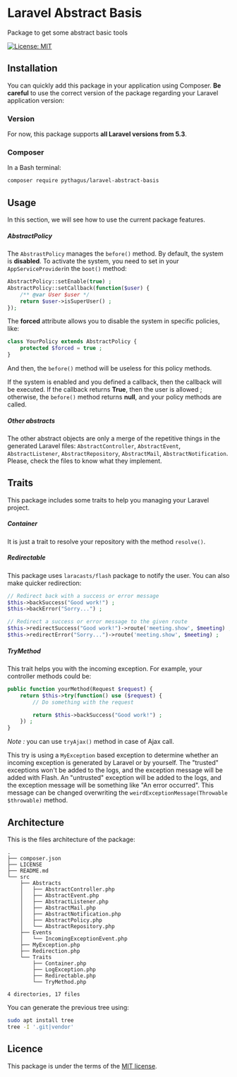 # Laravel Abstract Basis
Package to get some abstract basic tools

[![License: MIT](https://img.shields.io/badge/License-MIT-yellow.svg)](https://opensource.org/licenses/MIT)

## Installation
You can quickly add this package in your application using Composer. **Be careful** to use the correct version of the package regarding your Laravel application version:

### Version
For now, this package supports **all Laravel versions from 5.3**.

### Composer
In a Bash terminal:
```bash
composer require pythagus/laravel-abstract-basis
```

## Usage
In this section, we will see how to use the current package features.

##### AbstractPolicy
The ```AbstrastPolicy``` manages the ```before()``` method. By default, the system is **disabled**.
To activate the system, you need to set in your ```AppServiceProvider```in the ```boot()``` method:
```php
AbstractPolicy::setEnable(true) ;
AbstractPolicy::setCallback(function($user) {
    /** @var User $user */
    return $user->isSuperUser() ;
});
```

The **forced** attribute allows you to disable the system in specific policies, like:
```php
class YourPolicy extends AbstractPolicy {
    protected $forced = true ;
}
```
And then, the ```before()``` method will be useless for this policy methods. 

If the system is enabled and you defined a callback, then the callback will be executed. If the callback returns **True**, then the user is allowed ; otherwise, the ```before()``` method returns **null**, and your policy methods are called. 

##### Other abstracts
The other abstract objects are only a merge of the repetitive things in the generated Laravel files: ```AbstractController```, ```AbstractEvent```, ```AbstractListener```, ```AbstractRepository```, ```AbstractMail```, ```AbstractNotification```.
Please, check the files to know what they implement. 

## Traits
This package includes some traits to help you managing your Laravel project.

##### Container
It is just a trait to resolve your repository with the method ```resolve()```.

##### Redirectable
This package uses ```laracasts/flash``` package to notify the user. You can also make quicker redirection:
```php
// Redirect back with a success or error message
$this->backSuccess("Good work!") ;
$this->backError("Sorry...") ;

// Redirect a success or error message to the given route
$this->redirectSuccess("Good work!")->route('meeting.show', $meeting) ;
$this->redirectError("Sorry...")->route('meeting.show', $meeting) ;
```

##### TryMethod
This trait helps you with the incoming exception. 
For example, your controller methods could be:
```php
public function yourMethod(Request $request) {
    return $this->try(function() use ($request) {
        // Do something with the request

        return $this->backSuccess("Good work!") ;
    }) ;
}
```
*Note :* you can use ```tryAjax()``` method in case of Ajax call.

This try is using a ```MyException``` based exception to determine whether an incoming exception is generated by Laravel or by yourself. The "trusted" exceptions won't be added to the logs, and the exception message will be added with Flash. An "untrusted" exception will be added to the logs, and the exception message will be something like "An error occurred". This message can be changed overwriting the ```weirdExceptionMessage(Throwable $throwable)``` method. 

## Architecture
This is the files architecture of the package:

```
.
├── composer.json
├── LICENSE
├── README.md
└── src
    ├── Abstracts
    │   ├── AbstractController.php
    │   ├── AbstractEvent.php
    │   ├── AbstractListener.php
    │   ├── AbstractMail.php
    │   ├── AbstractNotification.php
    │   ├── AbstractPolicy.php
    │   └── AbstractRepository.php
    ├── Events
    │   └── IncomingExceptionEvent.php
    ├── MyException.php
    ├── Redirection.php
    └── Traits
        ├── Container.php
        ├── LogException.php
        ├── Redirectable.php
        └── TryMethod.php

4 directories, 17 files
```

You can generate the previous tree using:
```bash
sudo apt install tree
tree -I '.git|vendor'
```

## Licence
This package is under the terms of the [MIT license](https://opensource.org/licenses/MIT).
